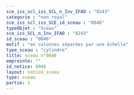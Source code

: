 ```yaml
---
sce_iss_scl_iss_SCL_n_Inv_IFAO : "8243"
categorie : "non royal"
sce_iss_scl_iss_SCE_id_sceau : "0046"
typeObjet : "Sceau"
sce_iss_SCL_n_Inv_IFAO : "8243"
id_sceau : "0046"
motif : "en colonnes séparées par une échelle"
type_sceau : "cylindre"
title: sceau n°0046
empreinte: ""
id_notice: 0046
layout: notice_sceau
type: sceau
partie: 1
---
```

